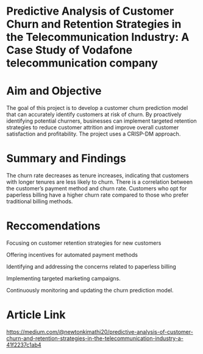 # Predictive Analysis of Customer Churn and Retention Strategies in the Telecommunication Industry: A Case Study of Vodafone telecommunication company

# Aim and Objective
The goal of this project is to develop a customer churn prediction model that can accurately identify customers at risk of churn. By proactively identifying potential churners, businesses can implement targeted retention strategies to reduce customer attrition and improve overall customer satisfaction and profitability.
 The project uses a CRISP-DM approach.

 # Summary and Findings
The churn rate decreases as tenure increases, indicating that customers with longer tenures are less likely to churn. 
There is a correlation between the customer’s payment method and churn rate. 
 Customers who opt for paperless billing have a higher churn rate compared to those who prefer traditional billing methods. 

 # Reccomendations
 Focusing on customer retention strategies for new customers

 Offering incentives for automated payment methods

Identifying and addressing the concerns related to paperless billing

Implementing targeted marketing campaigns.

Continuously monitoring and updating the churn prediction model.


# Article Link
https://medium.com/@newtonkimathi20/predictive-analysis-of-customer-churn-and-retention-strategies-in-the-telecommunication-industry-a-41f2237c1ab4


 
 